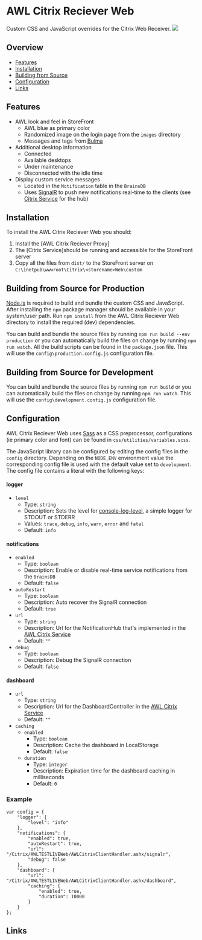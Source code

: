 AWL Citrix Reciever Web
=======================

Custom CSS and JavaScript overrides for the Citrix Web Receiver. 
![](docs/dashboard.png)
## Overview

* [Features](#features)
* [Installation](#installation)
* [Building from Source](#building-from-source)
* [Configuration](#configuration)
* [Links](#links)

## Features

* AWL look and feel in StoreFront
    - AWL blue as primary color
    - Randomized image on the login page from the `images` directory 
    - Messages and tags from [Bulma](https://bulma.io)
* Additional desktop information
    - Connected
    - Available desktops
    - Under maintenance
    - Disconnected with the idle time
* Display custom service messages 
    - Located in the `Notification` table in the `BrainsDB`
    - Uses [SignalR](https://www.asp.net/signalr) to push new notifications real-time to the clients (see [Citrix Service](http://issuetracker.awl.tech/projects/awl-citrix-service) for the hub)

## Installation

To install the AWL Citrix Reciever Web you should:

1. Install the [AWL Citrix Reciever Proxy]
2. The [Citrix Service]should be running and accessible for the StoreFront server
3. Copy all the files from `dist/` to the StoreFront server on `C:\inetpub\wwwroot\Citrix\<storename>Web\custom`

## Building from Source for Production

[Node.js](https://nodejs.org/) is required to build and bundle the custom CSS and JavaScript. After installing the `npm` package manager should be available in your system/user path. Run `npm install` from the AWL Citrix Reciever Web directory to install the required (dev) dependencies. 

You can build and bundle the source files by running `npm run build --env production` or you can automatically build the files on change by running `npm run watch`. All the build scripts can be found in the `package.json` file.
This will use the `config\production.config.js` configuration file.

## Building from Source for Development

You can build and bundle the source files by running `npm run build` or you can automatically build the files on change by running `npm run watch`. This will use the `config\development.config.js` configuration file.


## Configuration

AWL Citrix Reciever Web uses [Sass](http://sass-lang.com/) as a CSS preprocessor, configurations (ie primary color and font) can be found in `css/utilities/variables.scss`.

The JavaScript library can be configured by editing the config files in the `config` directory. Depending on the `NODE_ENV` environment value the corresponding config file is used with the default value set to `development`. The config file contains a literal with the following keys:

#### logger

*  `level` 
    - Type: `string`
    - Description: Sets the level for [console-log-level](https://github.com/watson/console-log-level), a simple logger for STDOUT or STDERR
    - Values: `trace`, `debug`, `info`, `warn`, `error` and `fatal`
    - Default: `info`

#### notifications

*  `enabled` 
    - Type: `boolean`
    - Description: Enable or disable real-time service notifications from the `BrainsDB`
    - Default: `false`
*  `autoRestart` 
    - Type: `boolean`
    - Description: Auto recover the SignalR connection
    - Default: `true`
*  `url` 
    - Type: `string`
    - Description: Url for the NotificationHub that's implemented in the [AWL Citrix Service]()
    - Default: `""`
*  `debug` 
    - Type: `boolean`
    - Description: Debug the SignalR connection
    - Default: `false`

#### dashboard

*  `url` 
    - Type: `string`
    - Description: Url for the DashboardController in the [AWL Citrix Service]()
    - Default: `""`
*  `caching`
    - `enabled` 
        - Type: `boolean`
        - Description: Cache the dashboard in LocalStorage
        - Default: `false`
    - `duration` 
        - Type: `integer`
        - Description: Expiration time for the dashboard caching in milliseconds
        - Default: `0`

### Example

```
var config = {
    "logger": {
        "level": "info"
    },
    "notifications": {
        "enabled": true,
        "autoRestart": true,
        "url": "/Citrix/AWLTESTLIVEWeb/AWLCitrixClientHandler.ashx/signalr",
        "debug": false
    },
    "dashboard": {
        "url": "/Citrix/AWLTESTLIVEWeb/AWLCitrixClientHandler.ashx/dashboard",
        "caching": {
            "enabled": true,
            "duration": 10000
        }
    }
};
```

## Links

